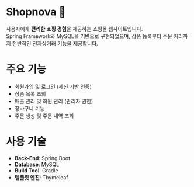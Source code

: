 # Shopnova 🛒  
사용자에게 **편리한 쇼핑 경험**을 제공하는 쇼핑몰 웹사이트입니다.  
Spring Framework와 MySQL을 기반으로 구현되었으며, 상품 등록부터 주문 처리까지 전반적인 전자상거래 기능을 제공합니다.

# 주요 기능
- 회원가입 및 로그인 (세션 기반 인증)
- 상품 목록 조회
- 매출 관리 및 회원 관리 (관리자 권한)
- 장바구니 기능
- 주문 생성 및 주문 내역 조회

# 사용 기술
- **Back-End**: Spring Boot
- **Database**: MySQL
- **Build Tool**: Gradle
- **템플릿 엔진**: Thymeleaf
